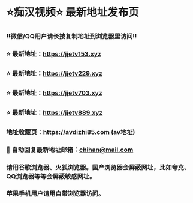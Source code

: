 # ⭐️痴汉视频⭐️ 最新地址发布页

### ‼️微信/QQ用户请长按复制地址到浏览器里访问‼️

### ⭐️ 最新地址：https://jjetv153.xyz

### ⭐️ 最新地址：https://jjetv229.xyz

### ⭐️ 最新地址：https://jjetv703.xyz

### ⭐️ 最新地址：https://jjetv889.xyz



### 地址收藏页：https://avdizhi85.com (av地址)
### 📧 自动回复最新地址邮箱：chihan@mail.com
### 请用谷歌浏览器、火狐浏览器。国产浏览器会屏蔽网址，比如夸克、QQ浏览器等等会屏蔽敏感网址。
### 苹果手机用户请用自带浏览器访问。
